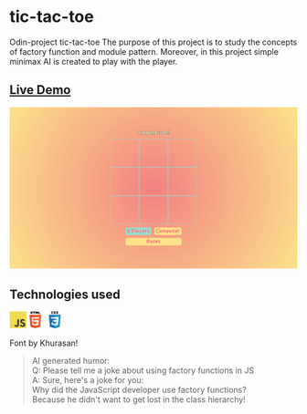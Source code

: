 # tic-tac-toe

Odin-project tic-tac-toe
The purpose of this project is to study the concepts of factory function and module pattern. Moreover, in this project simple minimax AI is created to play with the player.

## [Live Demo](https://confucii.github.io/tic-tac-toe/)

![Website layout image](https://raw.githubusercontent.com/Confucii/confucii/main/images/tic-tac-toe.png)

## Technologies used

<img src="https://raw.githubusercontent.com/devicons/devicon/master/icons/javascript/javascript-original.svg" alt="javascript" width="30" height="30"/><img src="https://raw.githubusercontent.com/devicons/devicon/master/icons/html5/html5-original-wordmark.svg" alt="html5" width="30" height="30"/> <img src="https://raw.githubusercontent.com/devicons/devicon/master/icons/css3/css3-original-wordmark.svg" alt="css3" width="30" height="30"/>

Font by Khurasan!

> AI generated humor: <br>
> Q: Please tell me a joke about using factory functions in JS <br>
> A: Sure, here's a joke for you: <br>
> Why did the JavaScript developer use factory functions? <br>
> Because he didn't want to get lost in the class hierarchy!
